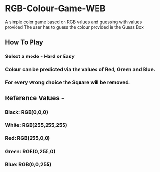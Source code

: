 # RGB-Colour-Game-WEB
A simple color game based on RGB values and guessing with values provided 
The user has to guess the colour provided in the Guess Box.

## How To Play 
### Select a mode - Hard or Easy 
### Colour can be predicted via the values of Red, Green and Blue.
### For every wrong choice the Square will be removed.

## Reference Values - 
### Black: RGB(0,0,0)
### White: RGB(255,255,255)
### Red: RGB(255,0,0)
### Green: RGB(0,255,0)
### Blue: RGB(0,0,255)
